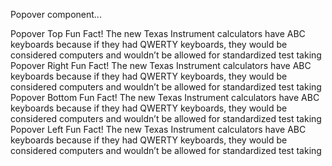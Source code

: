 <!-- TODO: remove wrapper div after inspirescript handles inline components -->

<div>
  <ComponentsList
    components={['Popover', 'Popover.Trigger', 'Popover.Content', 'Popover.Header', 'Popover.Body']}
  />
</div>

<p className="lead">Popover component...</p>
<Popover>
  <Popover.Trigger color="primary" outline>
    Popover Top
  </Popover.Trigger>
  <Popover.Content top>
    <Popover.Header>Fun Fact!</Popover.Header>
    <Popover.Body>
      The new Texas Instrument calculators have ABC keyboards because if
      they had QWERTY keyboards, they would be considered computers and
      wouldn’t be allowed for standardized test taking
    </Popover.Body>
  </Popover.Content>
</Popover>
<Popover>
  <Popover.Trigger color="primary" outline>
    Popover Right
  </Popover.Trigger>
  <Popover.Content right>
    <Popover.Header>Fun Fact!</Popover.Header>
    <Popover.Body>
      The new Texas Instrument calculators have ABC keyboards because if
      they had QWERTY keyboards, they would be considered computers and
      wouldn’t be allowed for standardized test taking
    </Popover.Body>
  </Popover.Content>
</Popover>
<Popover>
  <Popover.Trigger color="primary" outline>
    Popover Bottom
  </Popover.Trigger>
  <Popover.Content bottom>
    <Popover.Header>Fun Fact!</Popover.Header>
    <Popover.Body>
      The new Texas Instrument calculators have ABC keyboards because if
      they had QWERTY keyboards, they would be considered computers and
      wouldn’t be allowed for standardized test taking
    </Popover.Body>
  </Popover.Content>
</Popover>
<Popover>
  <Popover.Trigger color="primary" outline>
    Popover Left
  </Popover.Trigger>
  <Popover.Content left>
    <Popover.Header>Fun Fact!</Popover.Header>
    <Popover.Body>
      The new Texas Instrument calculators have ABC keyboards because if
      they had QWERTY keyboards, they would be considered computers and
      wouldn’t be allowed for standardized test taking
    </Popover.Body>
  </Popover.Content>
</Popover>
